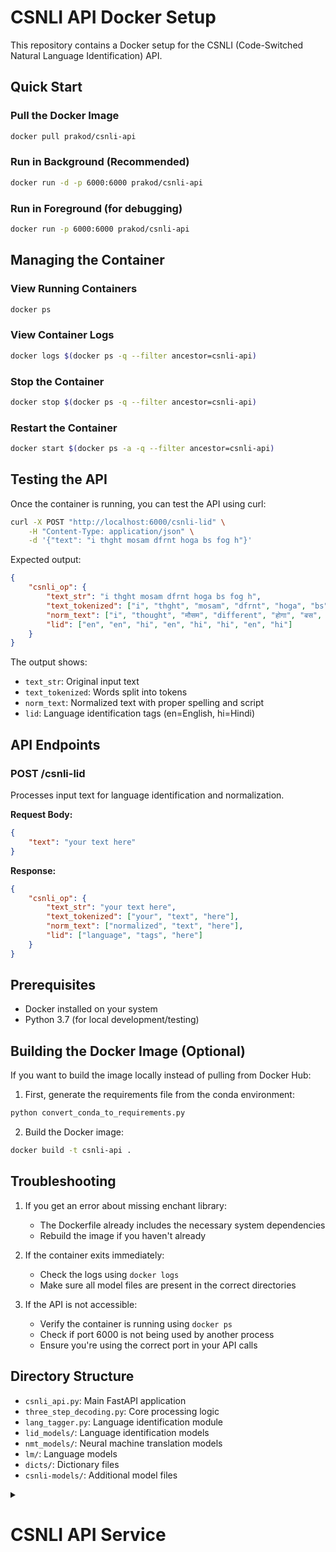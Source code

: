 # CSNLI API Docker Setup

This repository contains a Docker setup for the CSNLI (Code-Switched Natural Language Identification) API.

## Quick Start

### Pull the Docker Image
```bash
docker pull prakod/csnli-api
```

### Run in Background (Recommended)
```bash
docker run -d -p 6000:6000 prakod/csnli-api
```

### Run in Foreground (for debugging)
```bash
docker run -p 6000:6000 prakod/csnli-api
```

## Managing the Container

### View Running Containers
```bash
docker ps
```

### View Container Logs
```bash
docker logs $(docker ps -q --filter ancestor=csnli-api)
```

### Stop the Container
```bash
docker stop $(docker ps -q --filter ancestor=csnli-api)
```

### Restart the Container
```bash
docker start $(docker ps -a -q --filter ancestor=csnli-api)
```

## Testing the API

Once the container is running, you can test the API using curl:

```bash
curl -X POST "http://localhost:6000/csnli-lid" \
    -H "Content-Type: application/json" \
    -d '{"text": "i thght mosam dfrnt hoga bs fog h"}'
```

Expected output:
```json
{
    "csnli_op": {
        "text_str": "i thght mosam dfrnt hoga bs fog h",
        "text_tokenized": ["i", "thght", "mosam", "dfrnt", "hoga", "bs", "fog", "h"],
        "norm_text": ["i", "thought", "मौसम", "different", "होगा", "बस", "fog", "है"],
        "lid": ["en", "en", "hi", "en", "hi", "hi", "en", "hi"]
    }
}
```

The output shows:
- `text_str`: Original input text
- `text_tokenized`: Words split into tokens
- `norm_text`: Normalized text with proper spelling and script
- `lid`: Language identification tags (en=English, hi=Hindi)

## API Endpoints

### POST /csnli-lid
Processes input text for language identification and normalization.

**Request Body:**
```json
{
    "text": "your text here"
}
```

**Response:**
```json
{
    "csnli_op": {
        "text_str": "your text here",
        "text_tokenized": ["your", "text", "here"],
        "norm_text": ["normalized", "text", "here"],
        "lid": ["language", "tags", "here"]
    }
}
```


## Prerequisites

- Docker installed on your system
- Python 3.7 (for local development/testing)

## Building the Docker Image (Optional)

If you want to build the image locally instead of pulling from Docker Hub:

1. First, generate the requirements file from the conda environment:
```bash
python convert_conda_to_requirements.py
```

2. Build the Docker image:
```bash
docker build -t csnli-api .
```



## Troubleshooting

1. If you get an error about missing enchant library:
   - The Dockerfile already includes the necessary system dependencies
   - Rebuild the image if you haven't already

2. If the container exits immediately:
   - Check the logs using `docker logs`
   - Make sure all model files are present in the correct directories

3. If the API is not accessible:
   - Verify the container is running using `docker ps`
   - Check if port 6000 is not being used by another process
   - Ensure you're using the correct port in your API calls

## Directory Structure

- `csnli_api.py`: Main FastAPI application
- `three_step_decoding.py`: Core processing logic
- `lang_tagger.py`: Language identification module
- `lid_models/`: Language identification models
- `nmt_models/`: Neural machine translation models
- `lm/`: Language models
- `dicts/`: Dictionary files
- `csnli-models/`: Additional model files 



<details>
<summary><h1>CSNLI API Service</h1></summary>

A FastAPI-based service for language identification and text processing, particularly focused on Hinglish (Hindi-English) text processing.

### CSNLI API Setup

#### Prerequisites
- Python 3.7+
- Required Python packages:
  - fastapi
  - uvicorn
  - pydantic
  - requests (for testing)

#### Installation

1. Install the required packages:
```bash
pip install fastapi uvicorn pydantic requests
```

2. Make sure the model files are in the correct locations:
   - `lid_models/hinglish`
   - `nmt_models/rom2hin.pt`
   - `nmt_models/eng2eng.pt`

### Running the CSNLI Service

#### Development Mode
```bash
# Using Python directly
python csnli_api.py
```

### CSNLI API Endpoint

#### POST /csnli-lid
Processes input text for language identification and normalization.

**Request Body:**
```json
{
    "text": "your text here"
}
```

**Response:**
```json
{
    "csnli_op": {
        "og_text": "original text",
        "text": ["processed", "words"],
        "norm_text": ["normalized", "words"],
        "lid": ["language", "tags"]
    }
}
```

```


### CSNLI API Example Usage

#### Using curl
```bash
curl -X POST "http://localhost:6001/csnli-lid" \
     -H "Content-Type: application/json" \
     -d '{"text": "i thght mosam dfrnt hoga bs fog h"}'
```

The test script includes several test cases:
- Hinglish text
- Pure Hindi text
- Pure English text
- Mixed Hindi-English text
- Another Hinglish example


#### Using Python
```python
import requests

url = "http://localhost:6001/csnli-lid"
headers = {"Content-Type": "application/json"}
data = {"text": "your text here"}

response = requests.post(url, headers=headers, json=data)
print(response.json())
```

### CSNLI API Error Handling

The API handles various error cases:
- Invalid input format
- Processing errors
- Server errors

All errors are returned with appropriate HTTP status codes and error messages.

### Contributing

Feel free to submit issues and enhancement requests.
</details>
